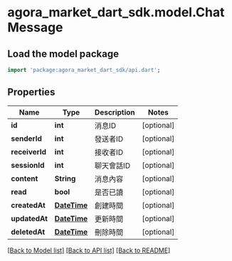 # agora_market_dart_sdk.model.ChatMessage

## Load the model package
```dart
import 'package:agora_market_dart_sdk/api.dart';
```

## Properties
Name | Type | Description | Notes
------------ | ------------- | ------------- | -------------
**id** | **int** | 消息ID | [optional] 
**senderId** | **int** | 發送者ID | [optional] 
**receiverId** | **int** | 接收者ID | [optional] 
**sessionId** | **int** | 聊天會話ID | [optional] 
**content** | **String** | 消息內容 | [optional] 
**read** | **bool** | 是否已讀 | [optional] 
**createdAt** | [**DateTime**](DateTime.md) | 創建時間 | [optional] 
**updatedAt** | [**DateTime**](DateTime.md) | 更新時間 | [optional] 
**deletedAt** | [**DateTime**](DateTime.md) | 刪除時間 | [optional] 

[[Back to Model list]](../README.md#documentation-for-models) [[Back to API list]](../README.md#documentation-for-api-endpoints) [[Back to README]](../README.md)


